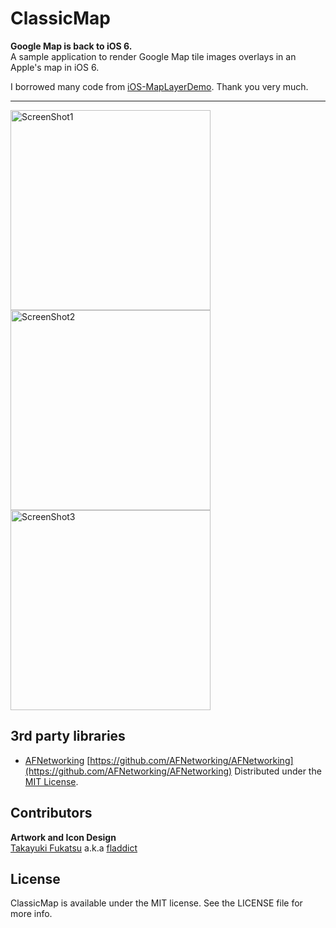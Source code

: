 ClassicMap
==========

**Google Map is back to iOS 6.**  
A sample application to render Google Map tile images overlays in an Apple's map in iOS 6.
  
I borrowed many code from [iOS-MapLayerDemo](https://github.com/mtigas/iOS-MapLayerDemo). Thank you very much.  

------
<img src="https://github.com/downloads/kishikawakatsumi/ClassicMap/1.png" alt="ScreenShot1" width="320px" style="width: 320px;" />
<img src="https://github.com/downloads/kishikawakatsumi/ClassicMap/2.png" alt="ScreenShot2" width="320px" style="width: 320px;" />
<img src="https://github.com/downloads/kishikawakatsumi/ClassicMap/4.png" alt="ScreenShot3" width="320px" style="width: 320px;" />


## 3rd party libraries

- [AFNetworking](https://github.com/AFNetworking/AFNetworking)
[https://github.com/AFNetworking/AFNetworking](https://github.com/AFNetworking/AFNetworking)
Distributed under the [MIT License][mit].
 
[Apache]: http://www.apache.org/licenses/LICENSE-2.0
[MIT]: http://www.opensource.org/licenses/mit-license.php
[GPL]: http://www.gnu.org/licenses/gpl.html

## Contributors
**Artwork and Icon Design**  
[Takayuki Fukatsu](https://github.com/fladdict) a.k.a [fladdict](http://fladdict.net/blog/)

## License

ClassicMap is available under the MIT license. See the LICENSE file for more info.
